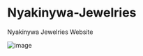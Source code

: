 # Nyakinywa-Jewelries

Nyakinywa Jewelries Website

![image](https://user-images.githubusercontent.com/48374660/187032973-68127aca-544d-4a92-bbac-8554aa672f82.png)
